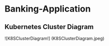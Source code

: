 # Banking-Application
## Kubernetes Cluster Diagram 
![K8SClusterDiagram!] (K8SClusterDiagram.jpeg)

